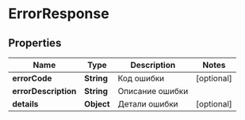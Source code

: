 # ErrorResponse

## Properties
Name | Type | Description | Notes
------------ | ------------- | ------------- | -------------
**errorCode** | **String** | Код ошибки |  [optional]
**errorDescription** | **String** | Описание ошибки | 
**details** | **Object** | Детали ошибки |  [optional]
